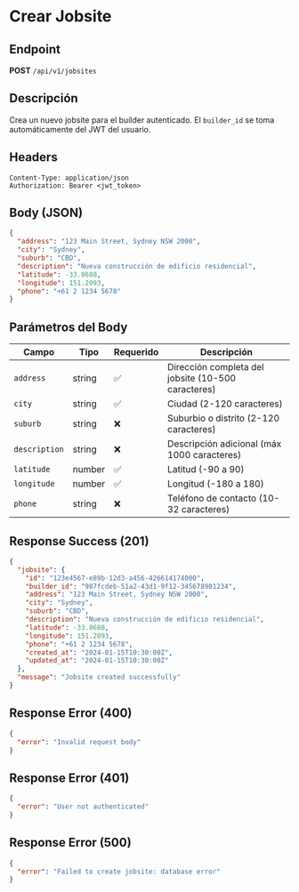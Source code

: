 # Crear Jobsite

## Endpoint
**POST** `/api/v1/jobsites`

## Descripción
Crea un nuevo jobsite para el builder autenticado. El `builder_id` se toma automáticamente del JWT del usuario.

## Headers
```
Content-Type: application/json
Authorization: Bearer <jwt_token>
```

## Body (JSON)
```json
{
  "address": "123 Main Street, Sydney NSW 2000",
  "city": "Sydney",
  "suburb": "CBD",
  "description": "Nueva construcción de edificio residencial",
  "latitude": -33.8688,
  "longitude": 151.2093,
  "phone": "+61 2 1234 5678"
}
```

## Parámetros del Body
| Campo | Tipo | Requerido | Descripción |
|-------|------|-----------|-------------|
| `address` | string | ✅ | Dirección completa del jobsite (10-500 caracteres) |
| `city` | string | ✅ | Ciudad (2-120 caracteres) |
| `suburb` | string | ❌ | Suburbio o distrito (2-120 caracteres) |
| `description` | string | ❌ | Descripción adicional (máx 1000 caracteres) |
| `latitude` | number | ✅ | Latitud (-90 a 90) |
| `longitude` | number | ✅ | Longitud (-180 a 180) |
| `phone` | string | ❌ | Teléfono de contacto (10-32 caracteres) |

## Response Success (201)
```json
{
  "jobsite": {
    "id": "123e4567-e89b-12d3-a456-426614174000",
    "builder_id": "987fcdeb-51a2-43d1-9f12-345678901234",
    "address": "123 Main Street, Sydney NSW 2000",
    "city": "Sydney",
    "suburb": "CBD",
    "description": "Nueva construcción de edificio residencial",
    "latitude": -33.8688,
    "longitude": 151.2093,
    "phone": "+61 2 1234 5678",
    "created_at": "2024-01-15T10:30:00Z",
    "updated_at": "2024-01-15T10:30:00Z"
  },
  "message": "Jobsite created successfully"
}
```

## Response Error (400)
```json
{
  "error": "Invalid request body"
}
```

## Response Error (401)
```json
{
  "error": "User not authenticated"
}
```

## Response Error (500)
```json
{
  "error": "Failed to create jobsite: database error"
}
```
